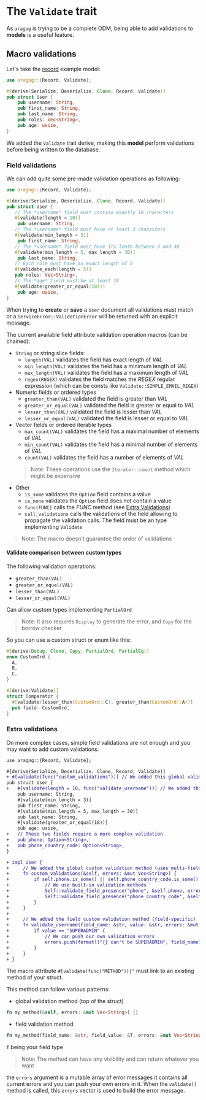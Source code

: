 # The `Validate` trait

As `aragog` is trying to be a complete ODM, being able to add validations to **models** is a useful feature.

## Macro validations

Let's take the [record](../record_trait/index.md) example model:

```rust
use aragog::{Record, Validate};

#[derive(Serialize, Deserialize, Clone, Record, Validate)]
pub struct User {
    pub username: String,
    pub first_name: String,
    pub last_name: String,
    pub roles: Vec<String>,
    pub age: usize,
}
```
We added the `Validate` trait derive, making this **model** perform validations before being written to the database.

### Field validations

We can add quite some pre-made validation operations as following:
```rust
use aragog::{Record, Validate};

#[derive(Serialize, Deserialize, Clone, Record, Validate)]
pub struct User {
   // The *username* field must contain exactly 10 characters
   #[validate(length = 10)]
    pub username: String,
   // The *username* field must have at least 3 characters
   #[validate(min_length = 3)]
    pub first_name: String,
   // The *username* field must have its lenth between 3 and 30
   #[validate(min_length = 5, max_length = 30)]
    pub last_name: String,
   // Each role must have an exact length of 5
   #[validate_each(length = 5)]
   pub roles: Vec<String>,
   // The *age* field must be at least 18
   #[validate(greater_or_equal(18))]
    pub age: usize,
}
```

When trying to **create** or **save** a `User` document all validations must match 
or a `ServiceError::ValidationError` will be returned with an explicit message.

The current available field attribute validation operation macros (can be chained):
- `String` or string slice fields:
    - `length(VAL)` validates the field has exact length of *VAL*
    - `min_length(VAL)` validates the field has a minimum length of *VAL*
    - `max_length(VAL)` validates the field has a maximum length of *VAL*
    - `regex(REGEX)` validates the field matches the *REGEX* regular expression (which can be consts like `Validate::SIMPLE_EMAIL_REGEX`)
- Numeric fields or ordered types
    - `greater_than(VAL)` validated the field is greater than *VAL*
    - `greater_or_equal(VAL)` validated the field is greater or equal to *VAL*
    - `lesser_than(VAL)` validated the field is lesser than *VAL*
    - `lesser_or_equal(VAL)` validated the field is lesser or equal to *VAL*
- Vector fields or ordered iterable types
    - `max_count(VAL)` validates the field has a maximal number of elements of *VAL*
    - `min_count(VAL)` validates the field has a minimal number of elements of *VAL*
    - `count(VAL)` validates the field has a number of elements of *VAL* 
    > Note: These operations use the `Iterator::count` method which might be expensive 
- Other
    - `is_some` validates the `Option` field contains a value
    - `is_none` validates the `Option` field does not contain a value
    - `func(FUNC)` calls the *FUNC* method (see [Extra Validations](#extra-validations))
    - `call_validations` calls the validations of the field allowing to propagate the validation calls.
  The field must be an type implementing `Validate`
    
> Note: The macro doesn't guarantee the order of validations

#### Validate comparison between custom types

The following validation operations:
  - `greater_than(VAL)`
  - `greater_or_equal(VAL)`
  - `lesser_than(VAL)`
  - `lesser_or_equal(VAL)`

Can allow custom types implementing `PartialOrd`

> Note: It also requires `Display` to generate the error, and `Copy` for the borrow checker

So you can use a custom struct or enum like this:

```rust
#[derive(Debug, Clone, Copy, PartialOrd, PartialEq)]
enum CustomOrd {
  A,
  B,
  C,
}

#[derive(Validate)]
struct Comparator {
  #[validate(lesser_than(CustomOrd::C), greater_than(CustomOrd::A))]
  pub field: CustomOrd,
}
```

### Extra validations

On more complex cases, simple field validations are not enough and you may want to add custom validations.

```diff
use aragog::{Record, Validate};

#[derive(Serialize, Deserialize, Clone, Record, Validate)]
+ #[validate(func("custom_validations"))] // We added this global validation attribute on top of the struct
pub struct User {
+   #[validate(length = 10, func("validate_username"))] // We added this field validation attribute
    pub username: String,
    #[validate(min_length = 3)]
    pub first_name: String,
    #[validate(min_length = 5, max_length = 30)]
    pub last_name: String,
    #[validate(greater_or_equal(18))]
    pub age: usize,
+   // These two fields require a more complex validation
+   pub phone: Option<String>,
+   pub phone_country_code: Option<String>,
}

+ impl User {
+     // We added the global custom validation method (uses multi-fields)
+     fn custom_validations(&self, errors: &mut Vec<String>) {
+         if self.phone.is_some() || self.phone_country_code.is_some() {
+             // We use built-in validation methods
+             Self::validate_field_presence("phone", &self.phone, errors);
+             Self::validate_field_presence("phone_country_code", &self.phone_country_code, erros);
+         }
+     }
+     
+     // We added the field custom validation method (field-specific)
+     fn validate_username(field_name: &str, value: &str, errors: &mut Vec<String>) {
+         if value == "SUPERADMIN" {
+             // We can push our own validation errors
+             errors.push(format!("{} can't be SUPERADMIN", field_name))
+         }   
+     }
+ }
```

The macro attribute `#[validate(func("METHOD"))]"` must link to an existing method of your struct.

This method can follow various patterns:

- global validation method (top of the struct)
```rust
fn my_method(&self, errors: &mut Vec<String>) {}
```
- field validation method
```rust
fn my_method(field_name: &str, field_value: &T, errors: &mut Vec<String>) {}
```
`T` being your field type

> Note: The method can have any visibility and can return whatever you want 

the `errors` argument is a mutable array of error messages it contains all current errors and you can push your own errors in it.
When the `validate()` method is called, this `errors` vector is used to build the error message.